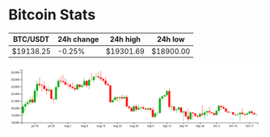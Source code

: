 # Bitcoin Stats

BTC/USDT|24h change|24h high|24h low|
|---|---|---|---|
|$19138.25|-0.25%|$19301.69|$18900.00|

<img src="./chart.svg">
